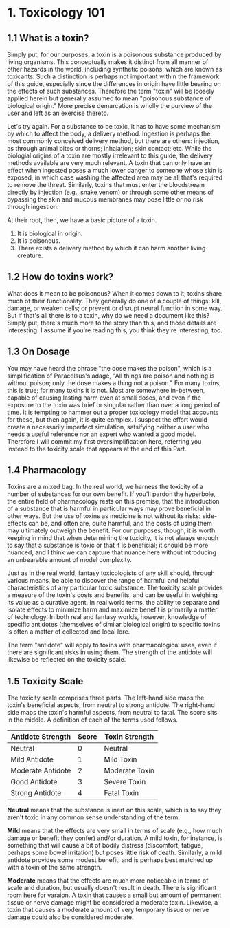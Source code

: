 # 1. Toxicology 101

## 1.1 What is a toxin?

Simply put, for our purposes, a toxin is a poisonous substance produced by living organisms. This conceptually makes it distinct from all manner of other hazards in the world, including synthetic poisons, which are known as toxicants. Such a distinction is perhaps not important within the framework of this guide, especially since the differences in origin have little bearing on the effects of such substances. Therefore the term "toxin" will be loosely applied herein but generally assumed to mean "poisonous substance of biological origin." More precise demarcation is wholly the purview of the user and left as an exercise thereto.

Let's try again. For a substance to be toxic, it has to have some mechanism by which to affect the body, a delivery method. Ingestion is perhaps the most commonly conceived delivery method, but there are others: injection, as through animal bites or thorns; inhalation; skin contact; etc. While the biologial origins of a toxin are mostly irrelevant to this guide, the delivery methods available are very much relevant. A toxin that can only have an effect when ingested poses a much lower danger to someone whose skin is exposed, in which case washing the affected area may be all that's required to remove the threat. Similarly, toxins that must enter the bloodstream directly by injection (e.g., snake venom) or through some other means of bypassing the skin and mucous membranes may pose little or no risk through ingestion.

At their root, then, we have a basic picture of a toxin.

1. It is biological in origin.
2. It is poisonous.
3. There exists a delivery method by which it can harm another living creature.

## 1.2 How do toxins work?

What does it mean to be poisonous? When it comes down to it, toxins share much of their functionality. They generally do one of a couple of things: kill, damage, or weaken cells; or prevent or disrupt neural function in some way. But if that's all there is to a toxin, why do we need a document like this? Simply put, there's much more to the story than this, and those details are interesting. I assume if you're reading this, you think they're interesting, too.

## 1.3 On Dosage

You may have heard the phrase "the dose makes the poison", which is a simplification of Paracelsus's adage, "All things are poison and nothing is without poison; only the dose makes a thing not a poison." For many toxins, this is true; for many toxins it is not. Most are somewhere in-between, capable of causing lasting harm even at small doses, and even if the exposure to the toxin was brief or singular rather than over a long period of time. It is tempting to hammer out a proper toxicology model that accounts for these, but then again, it is quite complex. I suspect the effort would create a necessarily imperfect simulation, satsifying neither a user who needs a useful reference nor an expert who wanted a good model. Therefore I will commit my first oversimplification here, referring you instead to the toxicity scale that appears at the end of this Part.

## 1.4 Pharmacology

Toxins are a mixed bag. In the real world, we harness the toxicity of a number of substances for our own benefit. If you'll pardon the hyperbole, the entire field of pharmacology rests on this premise, that the introduction of a substance that is harmful in particular ways may prove beneficial in other ways. But the use of toxins as medicine is not without its risks: side-effects can be, and often are, quite harmful, and the costs of using them may ultimately outweigh the benefit. For our purposes, though, it is worth keeping in mind that when determining the toxicity, it is not always enough to say that a substance is toxic or that it is beneficial; it should be more nuanced, and I think we can capture that nuance here without introducing an unbearable amount of model complexity.

Just as in the real world, fantasy toxicologists of any skill should, through various means, be able to discover the range of harmful and helpful characteristics of any particular toxic substance. The toxicity scale provides a measure of the toxin's costs and benefits, and can be useful in weighing its value as a curative agent. In real world terms, the ability to separate and isolate effects to minimize harm and maximize benefit is primarily a matter of technology. In both real and fantasy worlds, however, knowledge of specific antidotes (themselves of similar biological origin) to specific toxins is often a matter of collected and local lore.

The term "antidote" will apply to toxins with pharmacological uses, even if there are significant risks in using them. The strength of the antidote will likewise be reflected on the toxicity scale.

## 1.5 Toxicity Scale

The toxicity scale comprises three parts. The left-hand side maps the toxin's beneficial aspects, from neutral to strong antidote. The right-hand side maps the toxin's harmful aspects, from neutral to fatal. The score sits in the middle. A definition of each of the terms used follows.

| Antidote Strength | Score | Toxin Strength |
|-------------------|-------|----------------|
| Neutral           | 0     | Neutral        |
| Mild Antidote     | 1     | Mild Toxin     |
| Moderate Antidote | 2     | Moderate Toxin |
| Good Antidote     | 3     | Severe Toxin   |
| Strong Antidote   | 4     | Fatal Toxin    |

**Neutral** means that the substance is inert on this scale, which is to say they aren't toxic in any common sense understanding of the term.

**Mild** means that the effects are very small in terms of scale (e.g., how much damage or benefit they confer) and/or duration. A mild toxin, for instance, is something that will cause a bit of bodily distress (discomfort, fatigue, perhaps some bowel irritation) but poses little risk of death. Similarly, a mild antidote provides some modest benefit, and is perhaps best matched up with a toxin of the same strength.

**Moderate** means that the effects are much more noticeable in terms of scale and duration, but usually doesn't result in death. There is significant room here for varaion. A toxin that causes a small but amount of permanent tissue or nerve damage might be considered a moderate toxin. Likewise, a toxin that causes a moderate amount of very temporary tissue or nerve damage could also be considered moderate. 
